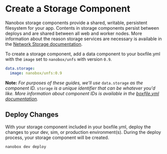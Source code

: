 # Create a Storage Component

Nanobox storage components provide a shared, writable, persistent filesystem for your app. Contents in storage components persist between deploys and are shared between all web and worker nodes. More information about the reason storage services are necessary is available in the [Network Storage documentation](https://docs.nanobox.io/app-config/network-storage/).

To create a storage component, add a data component to your boxfile.yml with the `image` set to `nanobox/unfs` with version `0.9`.

```yaml
data.storage:
  image: nanobox/unfs:0.9
```

**Note:** *For purposes of these guides, we'll use* `data.storage` *as the component ID.* `storage` *is a unique identifier that can be whatever you'd like. More information about component IDs is available in the [boxfile.yml documentation](https://docs.nanobox.io/boxfile/#component-ids).*


## Deploy Changes
With your storage component included in your boxfile.yml, deploy the changes to your dev, sim, or production environment(s). During the deploy process, your storage component will be created.

```bash
nanobox dev deploy
```

